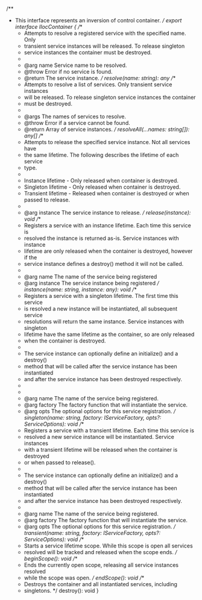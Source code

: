 /**
 * This interface represents an inversion of control container.
 */
export interface IIocContainer {
  /**
   * Attempts to resolve a registered service with the specified name. Only
   * transient service instances will be released. To release singleton
   * service instances the container must be destroyed.
   *
   * @arg name Service name to be resolved.
   * @throw Error if no service is found.
   * @return The service instance.
   */
  resolve(name: string): any
  /**
   * Attempts to resolve a list of services. Only transient service instances
   * will be released. To release singleton service instances the container
   * must be destroyed.
   *
   * @args The names of services to resolve.
   * @throw Error if a service cannot be found.
   * @return Array of service instances.
   */
  resolveAll(...names: string[]): any[]
  /**
   * Attempts to release the specified service instance. Not all services have
   * the same lifetime. The following describes the lifetime of each service
   * type.
   *
   * Instance lifetime - Only released when container is destroyed.
   * Singleton lifetime - Only released when container is destroyed.
   * Transient lifetime - Released when container is destroyed or when passed to release.
   *
   * @arg instance The service instance to release.
   */
  release(instance): void
  /**
   * Registers a service with an instance lifetime. Each time this service is
   * resolved the instance is returned as-is. Service instances with instance
   * lifetime are only released when the container is destroyed, however if the
   * service instance defines a destroy() method it will not be called.
   *
   * @arg name The name of the service being registered
   * @arg instance The service instance being registered
   */
  instance(name: string, instance: any): void
  /**
   * Registers a service with a singleton lifetime. The first time this service
   * is resolved a new instance will be instantiated, all subsequent service
   * resolutions will return the same instance. Service instances with singleton
   * lifetime have the same lifetime as the container, so are only released
   * when the container is destroyed.
   *
   * The service instance can optionally define an initialize() and a destroy()
   * method that will be called after the service instance has been instantiated
   * and after the service instance has been destroyed respectively.
   *
   *
   * @arg name The name of the service being registered.
   * @arg factory The factory function that will instantiate the service.
   * @arg opts The optional options for this service registration.
   */
  singleton(name: string, factory: IServiceFactory, opts?: ServiceOptions): void
  /**
   * Registers a service with a transient lifetime. Each time this service is
   * resolved a new service instance will be instantiated. Service instances
   * with a transient lifetime will be released when the container is destroyed
   * or when passed to release().
   *
   * The service instance can optionally define an initialize() and a destroy()
   * method that will be called after the service instance has been instantiated
   * and after the service instance has been destroyed respectively.
   *
   * @arg name The name of the service being registered.
   * @arg factory The factory function that will instantiate the service.
   * @arg opts The optional options for this service registration.
   */
  transient(name: string, factory: IServiceFactory, opts?: ServiceOptions): void
  /**
   * Starts a service lifetime scope. While this scope is open  all services
   * resolved will be tracked and released when the scope ends.
   */
  beginScope(): void
  /**
   * Ends the currently open scope, releasing all service instances resolved
   * while the scope was open.
   */
  endScope(): void
  /**
   * Destroys the container and all instantiated services, including
   * singletons.
   */
  destroy(): void
}